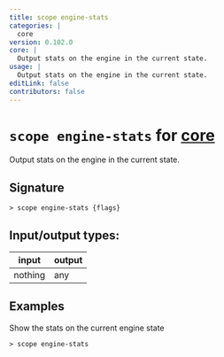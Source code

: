 ```yaml
---
title: scope engine-stats
categories: |
  core
version: 0.102.0
core: |
  Output stats on the engine in the current state.
usage: |
  Output stats on the engine in the current state.
editLink: false
contributors: false
---
```

<!-- This file is automatically generated. Please edit the command in https://github.com/nushell/nushell instead. -->

# `scope engine-stats` for [core](/commands/categories/core.md)

<div class='command-title'>Output stats on the engine in the current state.</div>

## Signature

```> scope engine-stats {flags} ```


## Input/output types:

| input   | output |
| ------- | ------ |
| nothing | any    |

## Examples

Show the stats on the current engine state
```nu
> scope engine-stats

```
